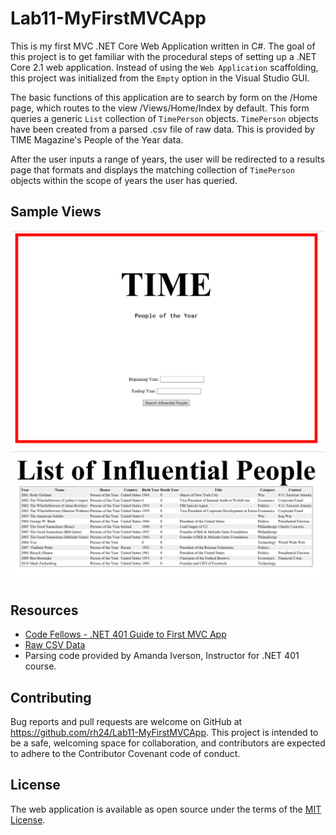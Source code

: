 # Lab11-MyFirstMVCApp

This is my first MVC .NET Core Web Application written in C#. The goal of this project is to get familiar with the procedural steps of setting up a .NET Core 2.1 web application. Instead of using the `Web Application` scaffolding, this project was initialized from the `Empty` option in the Visual Studio GUI.

The basic functions of this application are to search by form on the /Home page, which routes to the view /Views/Home/Index by default. This form queries a generic `List` collection of `TimePerson` objects. `TimePerson` objects have been created from a parsed .csv file of raw data. This is provided by TIME Magazine's People of the Year data.

After the user inputs a range of years, the user will be redirected to a results page that formats and displays the matching collection of `TimePerson` objects within the scope of years the user has queried.

## Sample Views

![GetHomeIndex](https://github.com/rh24/Lab11-MyFirstMVCApp/blob/RebeccaHong-Lab11/assets/HomeIndex.png)
![RedirectToResult](https://github.com/rh24/Lab11-MyFirstMVCApp/blob/RebeccaHong-Lab11/assets/HomeResult.png)

## Resources

* [Code Fellows - .NET 401 Guide to First MVC App](https://codefellows.github.io/code-401-dotnet-guide/Curriculum/Class11/Resources/MVCSetup.html)
* [Raw CSV Data](https://github.com/codefellows/seattle-dotnet-401d5/blob/master/Class11-MVC/Resources/personOfTheYear.csv)
* Parsing code provided by Amanda Iverson, Instructor for .NET 401 course.

## Contributing

Bug reports and pull requests are welcome on GitHub at https://github.com/rh24/Lab11-MyFirstMVCApp. This project is intended to be a safe, welcoming space for collaboration, and contributors are expected to adhere to the Contributor Covenant code of conduct.

## License

The web application is available as open source under the terms of the [MIT License](https://opensource.org/licenses/MIT).
